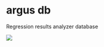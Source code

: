 # argus db
 Regression results analyzer database

 <img src="https://raw.github.com/keysight/argus/main/db/schema.svg">

